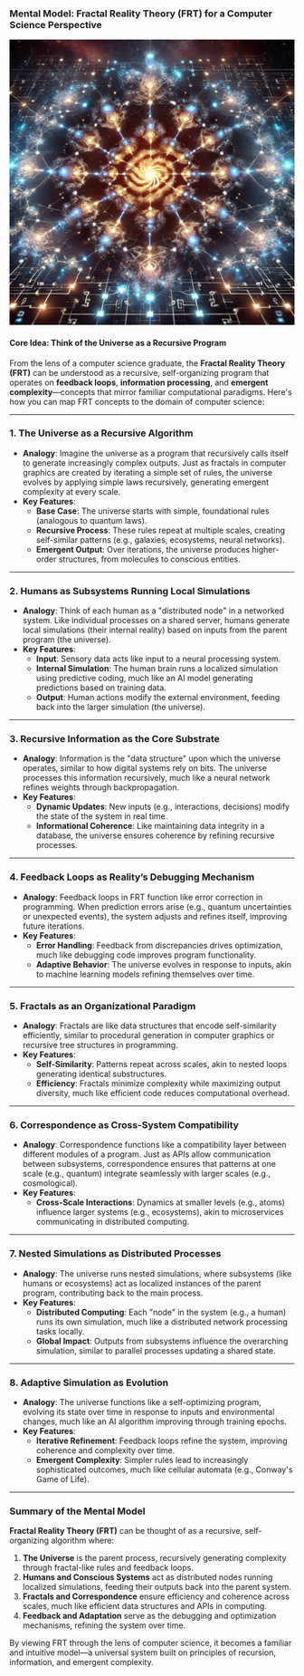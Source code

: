 ### **Mental Model: Fractal Reality Theory (FRT) for a Computer Science Perspective**

![](./.attachments/CS.webp)

#### **Core Idea: Think of the Universe as a Recursive Program**
From the lens of a computer science graduate, the **Fractal Reality Theory (FRT)** can be understood as a recursive, self-organizing program that operates on **feedback loops**, **information processing**, and **emergent complexity**—concepts that mirror familiar computational paradigms. Here's how you can map FRT concepts to the domain of computer science:

---

### **1. The Universe as a Recursive Algorithm**

- **Analogy**: Imagine the universe as a program that recursively calls itself to generate increasingly complex outputs. Just as fractals in computer graphics are created by iterating a simple set of rules, the universe evolves by applying simple laws recursively, generating emergent complexity at every scale.
- **Key Features**:
  - **Base Case**: The universe starts with simple, foundational rules (analogous to quantum laws).
  - **Recursive Process**: These rules repeat at multiple scales, creating self-similar patterns (e.g., galaxies, ecosystems, neural networks).
  - **Emergent Output**: Over iterations, the universe produces higher-order structures, from molecules to conscious entities.

---

### **2. Humans as Subsystems Running Local Simulations**

- **Analogy**: Think of each human as a "distributed node" in a networked system. Like individual processes on a shared server, humans generate local simulations (their internal reality) based on inputs from the parent program (the universe).
- **Key Features**:
  - **Input**: Sensory data acts like input to a neural processing system.
  - **Internal Simulation**: The human brain runs a localized simulation using predictive coding, much like an AI model generating predictions based on training data.
  - **Output**: Human actions modify the external environment, feeding back into the larger simulation (the universe).

---

### **3. Recursive Information as the Core Substrate**

- **Analogy**: Information is the "data structure" upon which the universe operates, similar to how digital systems rely on bits. The universe processes this information recursively, much like a neural network refines weights through backpropagation.
- **Key Features**:
  - **Dynamic Updates**: New inputs (e.g., interactions, decisions) modify the state of the system in real time.
  - **Informational Coherence**: Like maintaining data integrity in a database, the universe ensures coherence by refining recursive processes.

---

### **4. Feedback Loops as Reality’s Debugging Mechanism**

- **Analogy**: Feedback loops in FRT function like error correction in programming. When prediction errors arise (e.g., quantum uncertainties or unexpected events), the system adjusts and refines itself, improving future iterations.
- **Key Features**:
  - **Error Handling**: Feedback from discrepancies drives optimization, much like debugging code improves program functionality.
  - **Adaptive Behavior**: The universe evolves in response to inputs, akin to machine learning models refining themselves over time.

---

### **5. Fractals as an Organizational Paradigm**

- **Analogy**: Fractals are like data structures that encode self-similarity efficiently, similar to procedural generation in computer graphics or recursive tree structures in programming.
- **Key Features**:
  - **Self-Similarity**: Patterns repeat across scales, akin to nested loops generating identical substructures.
  - **Efficiency**: Fractals minimize complexity while maximizing output diversity, much like efficient code reduces computational overhead.

---

### **6. Correspondence as Cross-System Compatibility**

- **Analogy**: Correspondence functions like a compatibility layer between different modules of a program. Just as APIs allow communication between subsystems, correspondence ensures that patterns at one scale (e.g., quantum) integrate seamlessly with larger scales (e.g., cosmological).
- **Key Features**:
  - **Cross-Scale Interactions**: Dynamics at smaller levels (e.g., atoms) influence larger systems (e.g., ecosystems), akin to microservices communicating in distributed computing.

---

### **7. Nested Simulations as Distributed Processes**

- **Analogy**: The universe runs nested simulations, where subsystems (like humans or ecosystems) act as localized instances of the parent program, contributing back to the main process.
- **Key Features**:
  - **Distributed Computing**: Each "node" in the system (e.g., a human) runs its own simulation, much like a distributed network processing tasks locally.
  - **Global Impact**: Outputs from subsystems influence the overarching simulation, similar to parallel processes updating a shared state.

---

### **8. Adaptive Simulation as Evolution**

- **Analogy**: The universe functions like a self-optimizing program, evolving its state over time in response to inputs and environmental changes, much like an AI algorithm improving through training epochs.
- **Key Features**:
  - **Iterative Refinement**: Feedback loops refine the system, improving coherence and complexity over time.
  - **Emergent Complexity**: Simpler rules lead to increasingly sophisticated outcomes, much like cellular automata (e.g., Conway's Game of Life).

---

### **Summary of the Mental Model**

**Fractal Reality Theory (FRT)** can be thought of as a recursive, self-organizing algorithm where:
1. **The Universe** is the parent process, recursively generating complexity through fractal-like rules and feedback loops.
2. **Humans and Conscious Systems** act as distributed nodes running localized simulations, feeding their outputs back into the parent system.
3. **Fractals and Correspondence** ensure efficiency and coherence across scales, much like efficient data structures and APIs in computing.
4. **Feedback and Adaptation** serve as the debugging and optimization mechanisms, refining the system over time.

By viewing FRT through the lens of computer science, it becomes a familiar and intuitive model—a universal system built on principles of recursion, information, and emergent complexity.